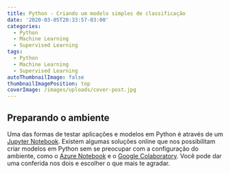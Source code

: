 ```yaml
---
title: Python - Criando um modelo simples de classificação
date: '2020-03-05T20:33:57-03:00'
categories:
  - Python
  - Machine Learning
  - Supervised Learning
tags:
  - Python
  - Machine Learning
  - Supervised Learning
autoThumbnailImage: false
thumbnailImagePosition: top
coverImage: /images/uploads/cover-post.jpg
---
```

## Preparando o ambiente

Uma das formas de testar aplicações e modelos em Python é através de um [Jupyter Notebook](https://jupyter.org/). Existem algumas soluções online que nos possibilitam criar modelos em Python sem se preocupar com a configuração do ambiente, como o [Azure Notebook](https://notebooks.azure.com) e o [Google Colaboratory](https://colab.research.google.com/notebooks/welcome.ipynb). Você pode dar uma conferida nos dois e escolher o que mais te agradar. 

## 
